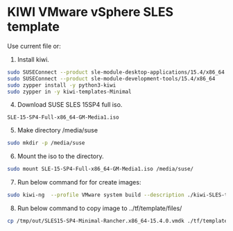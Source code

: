 # KIWI VMware vSphere SLES template
Use current file or:
1. Install kiwi.
```bash
sudo SUSEConnect --product sle-module-desktop-applications/15.4/x86_64
sudo SUSEConnect --product sle-module-development-tools/15.4/x86_64
sudo zypper install -y python3-kiwi
sudo zypper in -y kiwi-templates-Minimal
```
4. Download SUSE SLES 15SP4 full iso.
```
SLE-15-SP4-Full-x86_64-GM-Media1.iso
```
5. Make directory /media/suse
```bash
sudo mkdir -p /media/suse
```
6. Mount the iso to the directory.
```bash
sudo mount SLE-15-SP4-Full-x86_64-GM-Media1.iso /media/suse/
```
7. Run below command for for create images:
```bash
sudo kiwi-ng  --profile VMware system build --description ./kiwi-SLES-template/ --target-dir /tmp/out
```
8. Run below command to copy image to ../tf/template/files/
```bash
cp /tmp/out/SLES15-SP4-Minimal-Rancher.x86_64-15.4.0.vmdk ./tf/template/files/
```
